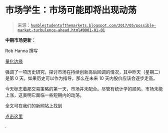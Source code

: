 <!--yml

分类：未分类

日期：2024-05-18 02:52:58

-->

# 市场学生：市场可能即将出现动荡

> 来源：[`humblestudentofthemarkets.blogspot.com/2017/05/possible-market-turbulence-ahead.html#0001-01-01`](https://humblestudentofthemarkets.blogspot.com/2017/05/possible-market-turbulence-ahead.html#0001-01-01)

**中期市场更新：**

Rob Hanna 撰写

[量化边缘](http://quantifiableedges.com/spx-dips-after-persistent-move-to-a-new-high-whats-the-next-move/)

强调了一项历史研究，探讨市场在持续创新高后回调的情况，其中昨天（星期二）是第 0 天。如果历史可以作为指导，那么在未来 10 天内股价应该会逐步走高。

今天标志着那交易策略的第一天，市场并未配合。尽管有统计学的顺风，市场未能上涨，这表明它面临一些短期内的动荡。

全文可在我们的新网站上找到

[点击这里](https://humblestudentofthemarkets.com/2017/05/31/possible-market-turbulence-ahead/)

.
